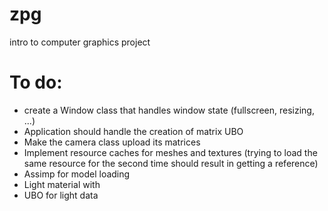 # zpg
intro to computer graphics project

# To do:
* create a Window class that handles window state (fullscreen, resizing, ...)
* Application should handle the creation of matrix UBO
* Make the camera class upload its matrices
* Implement resource caches for meshes and textures (trying to load the same resource for the second time should result in getting a reference)
* Assimp for model loading
* Light material with
* UBO for light data
